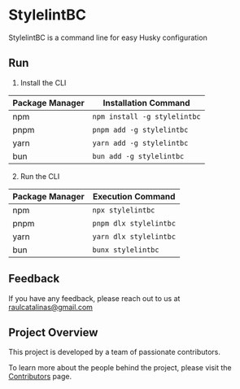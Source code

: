 # StylelintBC

StylelintBC is a command line for easy Husky configuration

## Run

1. Install the CLI

| Package Manager | Installation Command         |
| --------------- | ---------------------------- |
| npm             | `npm install -g stylelintbc` |
| pnpm            | `pnpm add -g stylelintbc`    |
| yarn            | `yarn add -g stylelintbc`    |
| bun             | `bun add -g stylelintbc`     |

2. Run the CLI

| Package Manager | Execution Command      |
| --------------- | ---------------------- |
| npm             | `npx stylelintbc`      |
| pnpm            | `pnpm dlx stylelintbc` |
| yarn            | `yarn dlx stylelintbc` |
| bun             | `bunx stylelintbc`     |

## Feedback

If you have any feedback, please reach out to us at <raulcatalinas@gmail.com>

## Project Overview

This project is developed by a team of passionate contributors.

To learn more about the people behind the project, please visit the [Contributors](AUTHORS.md) page.
